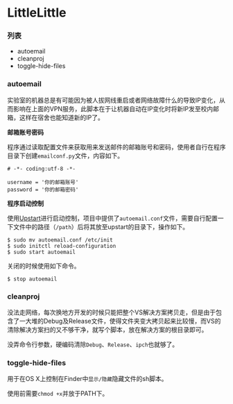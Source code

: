 # LittleLittle

### 列表
- autoemail
- cleanproj
- toggle-hide-files

### autoemail
实验室的机器总是有可能因为被人拔网线重启或者网络故障什么的导致IP变化，从而影响在上面的VPN服务，此脚本在于让机器自动在IP变化时将新IP发至校内邮箱，这样在宿舍也能知道新的IP了。

__邮箱账号密码__

程序通过读取配置文件来获取用来发送邮件的邮箱账号和密码，使用者自行在程序目录下创建`emailconf.py`文件，内容如下。

```
# -*- coding:utf-8 -*-

username = '你的邮箱账号'
password = '你的邮箱密码'
```

__程序启动控制__

使用[Upstart](http://upstart.ubuntu.com/cookbook)进行启动控制，项目中提供了`autoemail.conf`文件，需要自行配置一下文件中的路径（`/path`）后将其放至upstart的目录下，操作如下。

```
$ sudo mv autoemail.conf /etc/init
$ sudo initctl reload-configuration
$ sudo start autoemail
```

关闭的时候使用如下命令。

```
$ stop autoemail
```

### cleanproj
没法走网络，每次换地方开发的时候只能把整个VS解决方案拷贝走，但是由于包含了一大堆的Debug及Release文件，使得文件夹变大拷贝起来比较慢，而VS的清除解决方案扫的又不够干净，就写个脚本，放在解决方案的根目录即可。

没弄命令行参数，硬编码清除`Debug`、`Release`、`ipch`也就够了。


### toggle-hide-files
用于在OS X上控制在Finder中`显示/隐藏`隐藏文件的sh脚本。

使用前需要`chmod +x`并放于PATH下。
